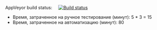 AppVeyor build status: &nbsp;&nbsp;&nbsp;&nbsp;[![Build status](https://ci.appveyor.com/api/projects/status/gs44kydk4h8cadvq?svg=true)](https://ci.appveyor.com/project/albonigrum/netologyaqaht2-3-2)

* Время, затраченное на ручное тестирование (минут): 5 * 3 = 15
* Время, затраченное на автоматизацию (минут): 80